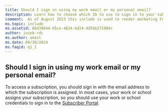 ```yaml
---
title: Should I sign in using my work email or my personal email?
description: Learn how to choose which ID to use to sign in to your subscription.
comment:  As of August 2023 this include is used to render marketing FAQ content for VS Subscriptions in the following portals - VSCom, Manage, and My portals. It was not used for learn.microsoft.com content at that time.  SMEs are Jose Becerra and Larissa Crawford of Red Door Collaborative and Angela Cao-Hong.
ms.topic: include
ms.assetid: 68d39644-b5ce-4824-bd24-dd5bb27198dc
author: joseb-rdc
ms.author: amast
ms.date: 09/30/2024
ms.faqid: q1_1
---
```


## Should I sign in using my work email or my personal email?

To access a subscription, you should sign in with the email address to which the subscription is assigned. In most cases, your work or school assigns your subscription, so you should use your work or school credentials to sign in to the [Subscriber Portal](https://my.visualstudio.com/benefits).
